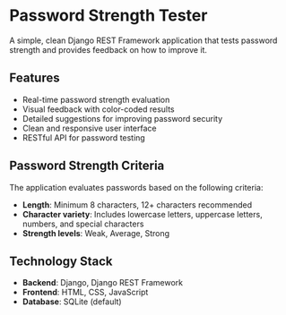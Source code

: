 # Password Strength Tester

A simple, clean Django REST Framework application that tests password strength and provides feedback on how to improve it.

## Features

- Real-time password strength evaluation
- Visual feedback with color-coded results
- Detailed suggestions for improving password security
- Clean and responsive user interface
- RESTful API for password testing

## Password Strength Criteria

The application evaluates passwords based on the following criteria:

- **Length**: Minimum 8 characters, 12+ characters recommended
- **Character variety**: Includes lowercase letters, uppercase letters, numbers, and special characters
- **Strength levels**: Weak, Average, Strong

## Technology Stack

- **Backend**: Django, Django REST Framework
- **Frontend**: HTML, CSS, JavaScript
- **Database**: SQLite (default)